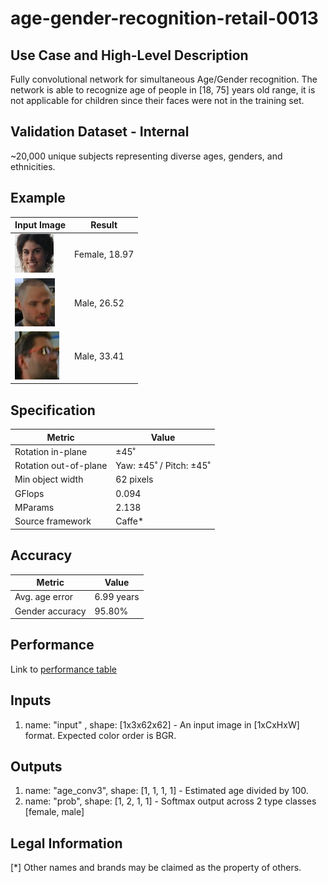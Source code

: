 # age-gender-recognition-retail-0013

## Use Case and High-Level Description

Fully convolutional network for simultaneous Age/Gender recognition. The network
is able to recognize age of people in [18, 75] years old range, it is not 
applicable for children since their faces were not in the training set.

## Validation Dataset - Internal

~20,000 unique subjects representing diverse ages, genders, and ethnicities.

## Example

| Input Image                                   | Result        |
|-----------------------------------------------|---------------|
| ![](./age-gender-recognition-retail-0001.jpg) | Female, 18.97 |
| ![](./age-gender-recognition-retail-0002.png) | Male, 26.52   |
| ![](./age-gender-recognition-retail-0003.png) | Male, 33.41   |

## Specification

| Metric                | Value                   |
|-----------------------|-------------------------|
| Rotation in-plane     | ±45˚                    |
| Rotation out-of-plane | Yaw: ±45˚ / Pitch: ±45˚ |
| Min object width      | 62 pixels               |
| GFlops                | 0.094                   |
| MParams               | 2.138                   |
| Source framework      | Caffe*                  |

## Accuracy

| Metric          | Value      |
|-----------------|------------|
| Avg. age error  | 6.99 years |
| Gender accuracy |     95.80% |

## Performance
Link to [performance table](https://software.intel.com/en-us/openvino-toolkit/benchmarks)

## Inputs

1. name: "input" , shape: [1x3x62x62] - An input image in [1xCxHxW] format. Expected color order is BGR.

## Outputs

1. name: "age_conv3", shape: [1, 1, 1, 1] - Estimated age divided by 100.
2. name: "prob", shape: [1, 2, 1, 1] - Softmax output across 2 type classes [female, male]

## Legal Information
[*] Other names and brands may be claimed as the property of others.
